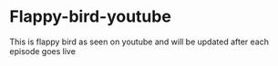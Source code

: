 # Flappy-bird-youtube
This is flappy bird as seen on youtube and will be updated after each episode goes live
